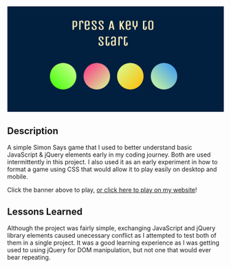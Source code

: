 [![banner](Simon_Banner.png)](https://khyleb.github.io/simon-says/)

## Description
A simple Simon Says game that I used to better understand basic JavaScript & jQuery elements early in my coding journey. Both are used intermittently in this project. I also used it as an early experiment in how to format a game using CSS that would allow it to play easily on desktop and mobile.

Click the banner above to play, [or click here to play on my website](https://kbest.ca/simon-says/)!

## Lessons Learned 
Although the project was fairly simple, exchanging JavaScript and jQuery library elements caused unecessary conflict as I attempted to test both of them in a single project. It was a good learning experience as I was getting used to using jQuery for DOM manipulation, but not one that would ever bear repeating. 
